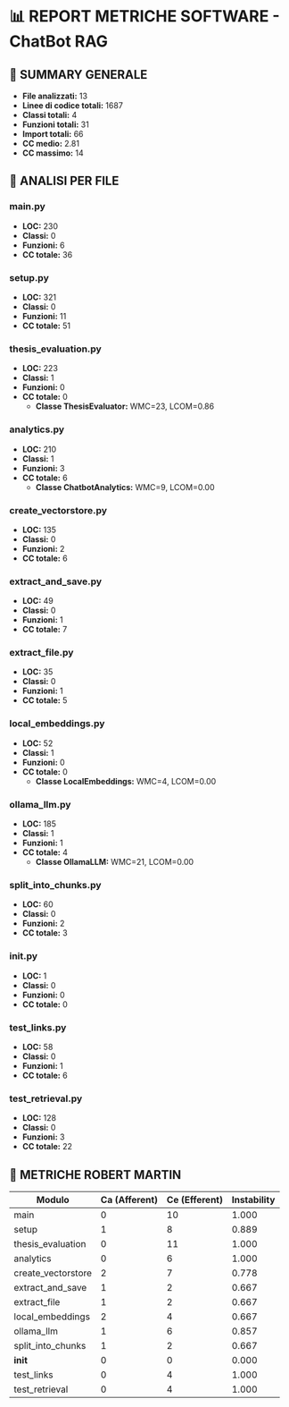 # 📊 REPORT METRICHE SOFTWARE - ChatBot RAG

## 🎯 SUMMARY GENERALE

- **File analizzati:** 13
- **Linee di codice totali:** 1687
- **Classi totali:** 4
- **Funzioni totali:** 31
- **Import totali:** 66
- **CC medio:** 2.81
- **CC massimo:** 14

## 📁 ANALISI PER FILE

### main.py
- **LOC:** 230
- **Classi:** 0
- **Funzioni:** 6
- **CC totale:** 36

### setup.py
- **LOC:** 321
- **Classi:** 0
- **Funzioni:** 11
- **CC totale:** 51

### thesis_evaluation.py
- **LOC:** 223
- **Classi:** 1
- **Funzioni:** 0
- **CC totale:** 0
  - **Classe ThesisEvaluator:** WMC=23, LCOM=0.86

### analytics.py
- **LOC:** 210
- **Classi:** 1
- **Funzioni:** 3
- **CC totale:** 6
  - **Classe ChatbotAnalytics:** WMC=9, LCOM=0.00

### create_vectorstore.py
- **LOC:** 135
- **Classi:** 0
- **Funzioni:** 2
- **CC totale:** 6

### extract_and_save.py
- **LOC:** 49
- **Classi:** 0
- **Funzioni:** 1
- **CC totale:** 7

### extract_file.py
- **LOC:** 35
- **Classi:** 0
- **Funzioni:** 1
- **CC totale:** 5

### local_embeddings.py
- **LOC:** 52
- **Classi:** 1
- **Funzioni:** 0
- **CC totale:** 0
  - **Classe LocalEmbeddings:** WMC=4, LCOM=0.00

### ollama_llm.py
- **LOC:** 185
- **Classi:** 1
- **Funzioni:** 1
- **CC totale:** 4
  - **Classe OllamaLLM:** WMC=21, LCOM=0.00

### split_into_chunks.py
- **LOC:** 60
- **Classi:** 0
- **Funzioni:** 2
- **CC totale:** 3

### __init__.py
- **LOC:** 1
- **Classi:** 0
- **Funzioni:** 0
- **CC totale:** 0

### test_links.py
- **LOC:** 58
- **Classi:** 0
- **Funzioni:** 1
- **CC totale:** 6

### test_retrieval.py
- **LOC:** 128
- **Classi:** 0
- **Funzioni:** 3
- **CC totale:** 22

## 🔗 METRICHE ROBERT MARTIN

| Modulo | Ca (Afferent) | Ce (Efferent) | Instability |
|--------|---------------|---------------|-------------|
| main | 0 | 10 | 1.000 |
| setup | 1 | 8 | 0.889 |
| thesis_evaluation | 0 | 11 | 1.000 |
| analytics | 0 | 6 | 1.000 |
| create_vectorstore | 2 | 7 | 0.778 |
| extract_and_save | 1 | 2 | 0.667 |
| extract_file | 1 | 2 | 0.667 |
| local_embeddings | 2 | 4 | 0.667 |
| ollama_llm | 1 | 6 | 0.857 |
| split_into_chunks | 1 | 2 | 0.667 |
| __init__ | 0 | 0 | 0.000 |
| test_links | 0 | 4 | 1.000 |
| test_retrieval | 0 | 4 | 1.000 |
